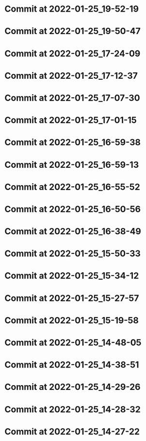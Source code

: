 # Commit at 2022-01-25_19-52-19
# Commit at 2022-01-25_19-50-47
# Commit at 2022-01-25_17-24-09
# Commit at 2022-01-25_17-12-37
# Commit at 2022-01-25_17-07-30
# Commit at 2022-01-25_17-01-15
# Commit at 2022-01-25_16-59-38
# Commit at 2022-01-25_16-59-13
# Commit at 2022-01-25_16-55-52
# Commit at 2022-01-25_16-50-56
# Commit at 2022-01-25_16-38-49
# Commit at 2022-01-25_15-50-33
# Commit at 2022-01-25_15-34-12
# Commit at 2022-01-25_15-27-57
# Commit at 2022-01-25_15-19-58
# Commit at 2022-01-25_14-48-05
# Commit at 2022-01-25_14-38-51
# Commit at 2022-01-25_14-29-26
# Commit at 2022-01-25_14-28-32
# Commit at 2022-01-25_14-27-22
